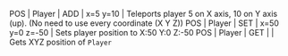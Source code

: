 POS | Player | ADD  |  x=5 y=10 | Teleports player 5 on X axis, 10 on Y axis (up).  (No need to use every coordinate (X Y Z))
POS | Player | SET  |  x=50 y=0 z=-50  | Sets player position to X:50 Y:0 Z:-50
POS | Player | GET | |  Gets XYZ position of `Player`